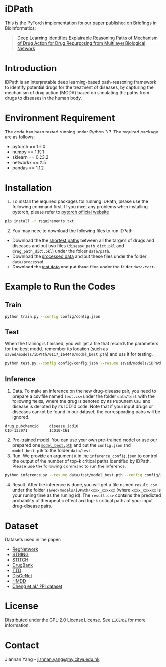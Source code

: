 # iDPath
This is the PyTorch implementation for our paper published on Briefings in Bioinformatics:
> [Deep Learning Identifies Explainable Reasoning Paths of Mechanism of Drug Action for Drug Repurposing from Multilayer Biological Network](https://academic.oup.com/bib/advance-article/doi/10.1093/bib/bbac469/6809964?login=true)

# Introduction
iDPath is an interpretable deep learning-based path-reasoning framework to identify potential drugs for the treatment of diseases, by capturing the mechanism of drug action (MODA) based on simulating the paths from drugs to diseases in the human body.

# Environment Requirement
The code has been tested running under Python 3.7. The required package are as follows:
* pytorch == 1.6.0
* numpy == 1.19.1
* sklearn == 0.23.2
* networkx == 2.5
* pandas == 1.1.2

# Installation
1. To install the required packages for running iDPath, please use the following    command first. If you meet any problems when installing pytorch, please refer to [pytorch official website](https://pytorch.org/)
```bash
pip install -r requirements.txt
```

2. You may need to download the following files to run iDPath
* Download the the [shortest paths](https://drive.google.com/file/d/10Cd-hCCs3xrBbbg9E1psacMrVxS8aGgn/view?usp=sharing) between all the targets of drugs and diseases and put two files (`disease_path_dict.pkl` and `drug_path_dict.pkl`) under the folder `data/path`.
* Download the [processed data](https://drive.google.com/file/d/1HR6Ok-9-QJ8rD8d4S6xQgoFKlc_pWNbW/view?usp=sharing) and put these files under the folder `data/processed`.
* Download the [test data](https://drive.google.com/file/d/1G6QUEGo9fcQ7eiUF9bit-6uBjTAwYshV/view?usp=sharing) and put these files under the folder `data/test`.

# Example to Run the Codes
## Train 
```bash
python train.py --config config/config.json 
```
## Test 
When the training is finished, you will get a file that records the parameters for the best model, remember its location (such as `saved/models/iDPath/0117_164440/model_best.pth`) and use it for testing.
```bash
python test.py --config config/config.json --resume saved/models/iDPath/0117_164440/model_best.pth
```
## Inference
1. Data. To make an inference on the new drug-disease pair, you need to prepare a csv file named `test.csv` under the folder `data/test` with the following fields, where the drug is denoted by its PubChem CID and disease is denoted by its ICD10 code. Note that if your input drugs or diseases cannot be found in our dataset, the corresponding pairs will be ignored.
```
drug_pubchemcid	    disease_icd10
CID-132971	        ICD10-C61
```
2. Pre-trained model. You can use your own pre-trained model or use our prepared one [`model_best.pth`](https://drive.google.com/file/d/1WeG75vYUbNlP96kc6IHvbAedTRGG57i5/view?usp=sharing) and put the `config.json` and `model_best.pth` to the folder `data/test`.
3. Run. We provide an argument `K` in the `inference_config.json` to control the output of the number of top-k critical paths identified by iDPath. Please use the following command to run the inference.
```bash
python inference.py --resume data/test/model_best.pth --config config/inference_config.json
``` 
4. Result. After the inference is done, you will get a file named `result.csv` under the folder `saved/models/iDPath/xxxx_xxxxxx` (where `xxxx_xxxxxx` is your runing time as the runing id). The `result.csv` contains the predicted probability of therapeutic effect and top-k critical paths of your input drug-disease pairs.

# Dataset
Datasets used in the paper:
* [RegNetwork](http://www.regnetworkweb.org/home.jsp)
* [STRING](https://version-10-5.string-db.org/cgi/download.pl?species_text=Homo+sapiens)
* [STITCH](http://stitch.embl.de/cgi/download.pl?UserId=zHfYv4tsZAzR&sessionId=tPYL1GXyX6xd&species_text=Homo+sapiens)
* [DrugBank](https://go.drugbank.com/releases/latest#full)
* [TTD](http://db.idrblab.net/ttd/)
* [DisGeNet](https://www.disgenet.org/home/)
* [HMDD](https://www.cuilab.cn/hmdd)
* [Cheng et al.' PPI dataset](https://www.nature.com/articles/s41467-019-09186-x#data-availability)
  
# License
Distributed under the GPL-2.0 License License. See `LICENSE` for more information.

# Contact
Jiannan Yang - jiannan.yang@my.cityu.edu.hk
